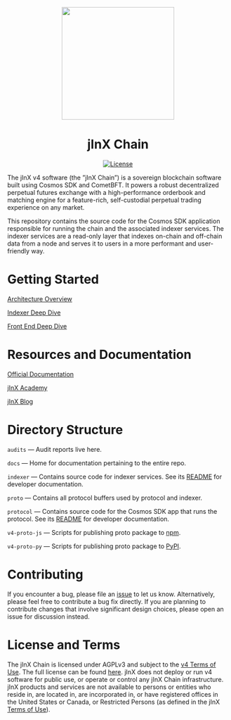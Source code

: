 <p align="center"><img src="https://jinx.exchange/icon.svg?" width="256" /></p>

<h1 align="center">jInX Chain</h1>

<div align="center">
  <a href='https://github.com/jinxprotocol/v4-chain/blob/main/LICENSE'>
    <img src='https://img.shields.io/badge/License-AGPL_v3-blue.svg' alt='License' />
  </a>
</div>

The jInX v4 software (the ”jInX Chain”) is a sovereign blockchain software built using Cosmos SDK and CometBFT. It powers a robust decentralized perpetual futures exchange with a high-performance orderbook and matching engine for a feature-rich, self-custodial perpetual trading experience on any market.

This repository contains the source code for the Cosmos SDK application responsible for running the chain and the associated indexer services. The indexer services are a read-only layer that indexes on-chain and off-chain data from a node and serves it to users in a more performant and user-friendly way.

# Getting Started

[Architecture Overview](https://jinx.exchange/blog/v4-technical-architecture-overview)

[Indexer Deep Dive](https://jinx.exchange/blog/v4-deep-dive-indexer)

[Front End Deep Dive](https://jinx.exchange/blog/v4-deep-dive-front-end)

# Resources and Documentation

[Official Documentation](https://docs.jinx.exchange/)

[jInX Academy](https://jinx.exchange/crypto-learning#)

[jInX Blog](https://jinx.exchange/blog#)

# Directory Structure

`audits` — Audit reports live here.

`docs` — Home for documentation pertaining to the entire repo.

`indexer` — Contains source code for indexer services. See its [README](https://github.com/jinxprotocol/v4-chain/blob/main/indexer/README.md) for developer documentation.

`proto` — Contains all protocol buffers used by protocol and indexer.

`protocol` — Contains source code for the Cosmos SDK app that runs the protocol. See its [README](https://github.com/jinxprotocol/v4-chain/blob/main/indexer/README.md) for developer documentation.

`v4-proto-js` — Scripts for publishing proto package to [npm](https://www.npmjs.com/package/@jinxprotocol/v4-proto).

`v4-proto-py` — Scripts for publishing proto package to [PyPI](https://pypi.org/project/v4-proto/).

# Contributing

If you encounter a bug, please file an [issue](https://github.com/jinxprotocol/v4-chain/issues) to let us know. Alternatively, please feel free to contribute a bug fix directly. If you are planning to contribute changes that involve significant design choices, please open an issue for discussion instead.

# License and Terms

The jInX Chain is licensed under AGPLv3 and subject to the [v4 Terms of Use](https://jinx.exchange/v4-terms). The full license can be found [here](https://github.com/jinxprotocol/v4-chain/blob/main/LICENSE). jInX does not deploy or run v4 software for public use, or operate or control any jInX Chain infrastructure. jInX products and services are not available to persons or entities who reside in, are located in, are incorporated in, or have registered offices in the United States or Canada, or Restricted Persons (as defined in the jInX [Terms of Use](https://jinx.exchange/terms)).

